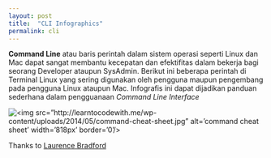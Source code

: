 ```yaml
---
layout: post
title:  "CLI Infographics"
permalink: cli
---
```


**Command Line** atau baris perintah dalam sistem operasi seperti Linux dan Mac dapat sangat membantu kecepatan dan efektifitas dalam bekerja bagi seorang Developer ataupun SysAdmin. Berikut ini beberapa perintah di Terminal Linux yang sering digunakan oleh pengguna maupun pengembang pada pengguna Linux ataupun Mac.
Infografis ini dapat dijadikan panduan sederhana dalam pengguanaan *Command Line Interface*

![<img src=”http://learntocodewith.me/wp-content/uploads/2014/05/command-cheat-sheet.jpg” alt=’command cheat sheet’ width=’818px’ border=’0’/>](http://learntocodewith.me/wp-content/uploads/2014/05/command-cheat-sheet.jpg)

Thanks to [Laurence Bradford](http://learntocodewith.me/)
